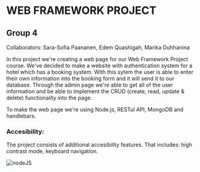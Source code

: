# WEB FRAMEWORK PROJECT 

## Group 4

Collaborators: Sara-Sofia Paananen, Edem Quashigah, Marika Duhhanina

In this project we're creating a web page for our Web Framework Project course. We've decided to make a website with authentication system for a hotel which has a booking system. With this sytem the user is able to enter their own information into the booking form and it will send it to our database. Through the admin page we're able to get all of the user information and be able to implement the CRUD (create, read, update & delete) functionality into the page.

To make the web page we're using Node.js, RESTul API, MongoDB and handlebars.

### Accesibility:
The project consists of additional accesibility features. That includes: high contrast mode, keyboard navigation. 

![nodeJS](https://github.com/cerberus2078/Web-Framework-Project/assets/113843309/aaeb28c4-e0db-44d4-9e56-7bcc190f22b9)
